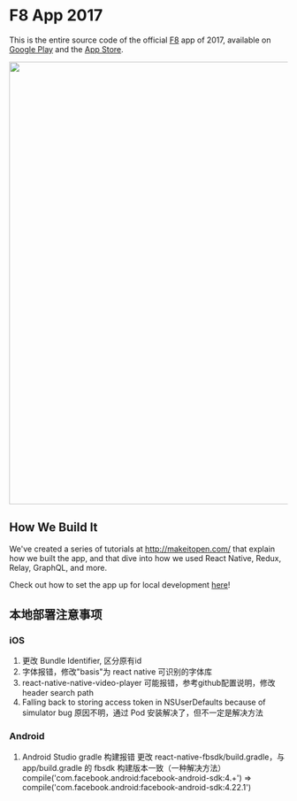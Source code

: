 # F8 App 2017

This is the entire source code of the official [F8](https://fbf8.com/) app of 2017, available on [Google Play](https://play.google.com/store/apps/details?id=com.facebook.f8) and the [App Store](https://itunes.apple.com/us/app/f8/id853467066).

<img src=".github/screenshot-app@2x.png" width="800">


## How We Build It

We've created a series of tutorials at http://makeitopen.com/ that explain how we built the app, and that dive into how we used React Native, Redux, Relay, GraphQL, and more.

Check out how to set the app up for local development [here](http://makeitopen.com/docs/en/1-A1-local-setup.html)!



## 本地部署注意事项

### iOS 
1. 更改 Bundle Identifier, 区分原有id
2. 字体报错，修改"basis"为 react native 可识别的字体库
3. react-native-native-video-player 可能报错，参考github配置说明，修改 header search path
4. Falling back to storing access token in NSUserDefaults because of simulator bug
   原因不明，通过 Pod 安装解决了，但不一定是解决方法
   
   
### Android
1. Android Studio gradle 构建报错
   更改 react-native-fbsdk/build.gradle，与 app/build.gradle 的 fbsdk 构建版本一致（一种解决方法） 
   compile('com.facebook.android:facebook-android-sdk:4.+') =>
   compile('com.facebook.android:facebook-android-sdk:4.22.1')
